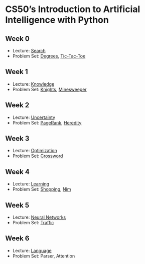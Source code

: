 # CS50’s Introduction to Artificial Intelligence with Python

## Week 0

- Lecture: [Search](src0)
- Problem Set: [Degrees](degrees), [Tic-Tac-Toe](tictactoe)

## Week 1

- Lecture: [Knowledge](src1)
- Problem Set: [Knights](knights), [Minesweeper](minesweeper)

## Week 2

- Lecture: [Uncertainty](src2)
- Problem Set: [PageRank](pagerank), [Heredity](heredity)

## Week 3

- Lecture: [Optimization](src3)
- Problem Set: [Crossword](crossword)

## Week 4

- Lecture: [Learning](src4)
- Problem Set: [Shopping](shopping), [Nim](nim)

## Week 5

- Lecture: [Neural Networks](src5)
- Problem Set: [Traffic](traffic)

## Week 6

- Lecture: [Language](src6)
- Problem Set: Parser, Attention
